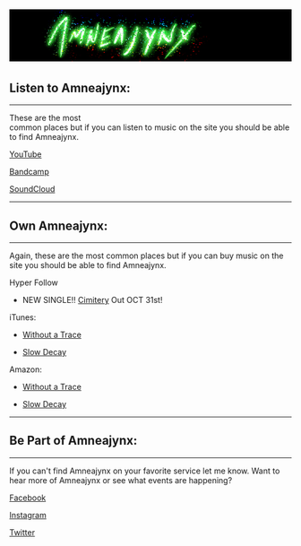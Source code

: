 
![Amneajynx logo](./assets/title.png)
---

## Listen to Amneajynx:

---
<div>These are the most</div> common places but if you can listen to music on the site you should be able to find Amneajynx.

[YouTube](https://youtube.com/channel/UCmKqzaoX6E8vRwDbby8Yt5Q)

[Bandcamp](
https://amneajynx.bandcamp.com/music)

[SoundCloud](
https://soundcloud.com/amneajynx)

---
## Own Amneajynx:

---
Again, these are the most common places but if you can buy music on the site you should be able to find Amneajynx.

Hyper Follow
* NEW SINGLE!! [Cimitery](https://distrokid.com/hyperfollow/amneajynx/cimitery-2) Out OCT 31st!

iTunes:
* [Without a Trace](https://music.apple.com/us/album/without-a-trace/1580192051)

* [Slow Decay](https://music.apple.com/us/album/slow-decay/1470657237)

Amazon:
* [Without a Trace](https://www.amazon.com/Without-Trace-Explicit-Amneajynx/dp/B09C3BRDBL/ref=sr_1_2?dchild=1&keywords=amneajynx&qid=1629048998&s=dmusic&sr=1-2)

* [Slow Decay](https://www.amazon.com/Slow-Decay-Amneajynx/dp/B07TP3MBC8/ref=sr_1_15?dchild=1&keywords=Amneajynx&qid=1629049039&s=dmusic&search-type=ss&sr=1-15)

---

## Be Part of Amneajynx:

---
If you can't find Amneajynx on your favorite service let me know. Want to hear more of Amneajynx or see what events are happening? 

[Facebook](https://www.facebook.com/amneajynx)

[Instagram](https://instagram.com/amneajynx/)

[Twitter](https://twitter.com/amneajynx)